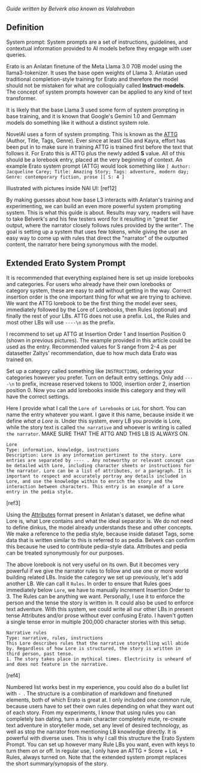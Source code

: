 *Guide written by Belverk also known as Valahraban*

## Definition

System prompt: System prompts are a set of instructions, guidelines, and contextual information provided to AI models before they engage with user queries.

Erato is an Anlatan finetune of the Meta Llama 3.0 70B model using the llama3-tokenizer. It uses the base open weights of Llama 3. Anlatan used traditional completion-style training for Erato and therefore the model should not be mistaken for what are colloquially called **Instruct-models**. The concept of system prompts however can be applied to any kind of text transformer.

It is likely that the base Llama 3 used some form of system prompting in base training, and it is known that Google's Gemini 1.0 and Gemmam models do something like it without a distinct system role.

NovelAI uses a form of system prompting. This is known as the [ATTG](https://docs.novelai.net/text/specialsymbols.html#-spaced-bracketing-) (Author, Title, Tags, Genre). Ever since at least Clio and Kayra, effort has been put in to make sure in training ATTG is trained first before the text that follows it. For Erato this is ATTG plus the newly added **S** value. All of this should be a lorebook entry, placed at the very beginning of context. An example Erato system prompt (ATTG) would look something like `[ Author: Jacqueline Carey; Title: Amazing Story; Tags: adventure, modern day; Genre: contemporary fiction, prose ][ S: 4 ]`

Illustrated with pictures inside NAI UI: [ref12]

By making guesses about how base L3 interacts with Anlatan's training and experimenting, we can build an even more powerful system prompting system. This is what this guide is about. Results may vary, readers will have to take Belverk's and his few testers word for it resulting in "great tier output, where the narrator closely follows rules provided by the writer". The goal is setting up a system that uses few tokens, while giving the user an easy way to come up with rules that direct the "narrator" of the outputted content, the narrator here being synonymous with the model.

## Extended Erato System Prompt

It is recommended that everything explained here is set up inside lorebooks and categories. For users who already have their own lorebooks or category system, these are easy to add without getting in the way. Correct insertion order is the one important thing for what we are trying to achieve. We want the ATTG lorebook to be the first thing the model ever sees, immediately followed by the Lore of Lorebooks, then Rules (optional) and finally the rest of your LBs. ATTG does not use a prefix. LoL, the Rules and most other LBs will use `----\n` as the prefix.

I recommend to set up ATTG at Insertion Order 1 and Insertion Position 0 (shown in previous pictures). The example provided in this article could be used as the entry. Recommended values for S range from 2-4 as per datasetter Zaltys' recommendation, due to how much data Erato was trained on.

Set up a category called something like `INSTRUCTIONS`, ordering your categories however you prefer. Turn on default entry settings. Only add `----\n` to prefix, increase reserved tokens to 1000, insertion order 2, insertion position 0. Now you can add lorebooks inside this category and they will have the correct settings.

Here I provide what I call the `Lore of Lorebooks` or `LoL` for short. You can name the entry whatever you want. I gave it this name, because inside it we define *what a Lore is*. Under this system, every LB you provide is Lore, while the story text is called `the narrative` and whoever is writing is called `the narrator`. MAKE SURE THAT THE ATTG AND THIS LB IS ALWAYS ON.
```
Lore
Type: information, knowledge, instructions
Description: Lore is any information pertinent to the story. Lore entries are separated by ---- . Any noteworthy or relevant concept can be detailed with Lore, including character sheets or instructions for the narrator. Lore can be a list of attributes, or a paragraph. It is important to respect and accurately portray any details included in Lore, and use the knowledge within to enrich the story and the interaction between characters. This entry is an example of a Lore entry in the pedia style.
```
[ref3]

Using the [Attributes](https://tapwavezodiac.github.io/novelaiUKB/Using-Attributes.html) format present in Anlatan's dataset, we define what Lore is, what Lore contains and what the ideal separator is. We do not need to define dinkus, the model already understands these and other concepts. We make a reference to the pedia style, because inside dataset Tags, some data that is written similar to this is referred to as pedia. Belverk can confirm this because he used to contribute pedia-style data. Attributes and pedia can be treated synonymously for our purposes.

The above lorebook is not very useful on its own. But it becomes very powerful if we give the narrator rules to follow and use one or more world building related LBs. Inside the category we set up previously, let's add another LB. We can call it `Rules`. In order to ensure that Rules goes immediately below `Lore`, we have to manually increment Insertion Order to 3. The Rules can be anything we want. Personally, I use it to enforce the person and the tense the story is written in. It could also be used to enforce text adventure. With this system, we could write all our other LBs in present tense Attributes and/or prose without ever confusing Erato. I haven't gotten a single tense error in multiple 200,000 character stories with this setup.
```
Narrative rules
Type: narrative, rules, instructions
This Lore describes rules that the narrative storytelling will abide by. Regardless of how Lore is structured, the story is written in third person, past tense.
1. The story takes place in mythical times. Electricity is unheard of and does not feature in the narrative.
```
[ref4]

Numbered list works best in my experience, you could also do a bullet list with `- `. The structure is a combination of markdown and finetuned elements, both of which Erato is great at. I only included one common rule, because users have to set their own rules depending on what they want out of each story. From my experiments, I know that using rules you can completely ban dating, turn a main character completely mute, re-create text adventure in storyteller mode, set any level of desired technology, as well as stop the narrator from mentioning LB knowledge directly. It is powerful with diverse uses. This is why I call this structure the Erato System Prompt. You can set up however many Rule LBs you want, even with keys to turn them on or off. In regular use, I only have an ATTG + Score + LoL + Rules, always turned on. Note that the extended system prompt replaces the short summary/synopsis of the story.
